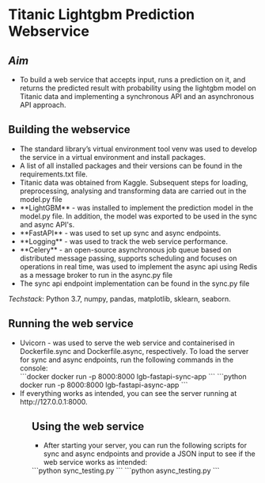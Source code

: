 # Titanic Lightgbm Prediction Webservice

<h2> <i>Aim</i> </h2>		
<ul>
<li> To build a web service that accepts input, runs a prediction on it, and returns the predicted result with probability
using the lightgbm model on Titanic data and implementing a synchronous API and an asynchronous API approach.
</ul>

**<h2> Building the webservice </h2>**
<ul>
<li> The standard library’s virtual environment tool venv was used to develop the service in a virtual environment and install packages. </li>
<li> A list of all installed packages and their versions can be found in the requirements.txt file. </li>
<li> Titanic data was obtained from Kaggle. Subsequent steps for loading, preprocessing, analysing and transforming data are carried out in the model.py file </li>
<li> **LightGBM** - was installed to implement the prediction model in the model.py file. In addition, the model was exported to be used in the sync and async API's. </li>
<li> **FastAPI** - was used to set up sync and async endpoints. </li>
<li> **Logging** - was used to track the web service performance. </li>
<li>**Celery** - an open-source asynchronous job queue based on distributed message passing, supports scheduling and focuses on operations in real time, was used to implement the async api using Redis as a message broker to run in the async.py file </li>
<li> The sync api endpoint implementation can be found in the sync.py file </li>
</ul>

<i>Techstack</i>: Python 3.7, numpy, pandas, matplotlib, sklearn, seaborn. </li>


**<h2> Running the web service </h2>**	
<ul>
<li> Uvicorn - was used to serve the web service and containerised in Dockerfile.sync and Dockerfile.async, respectively. To load the server for sync and async endpoints, run the following commands in the console: </li>
```docker
docker run -p 8000:8000 lgb-fastapi-sync-app
```
```python
docker run -p 8000:8000 lgb-fastapi-async-app
```
<li> If everything works as intended, you can see the server running at http://127.0.0.1:8000. </li>
<ul/>

  
**<h2> Using the web service </h2>**
<ul>
<li> After starting your server, you can run the following scripts for sync and async endpoints and provide a JSON input to see if the web service works as intended: </li>
</ul>
```python
sync_testing.py
```
```python
async_testing.py
```

